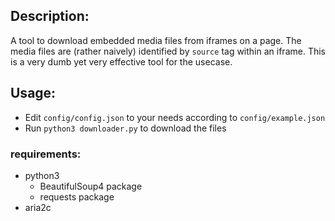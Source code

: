 ## Description:

A tool to download embedded media files from iframes on a page. The media files are (rather naively) identified by ```source``` tag within an iframe. This is a very dumb yet very effective tool for the usecase.

## Usage:

* Edit ```config/config.json``` to your needs according to ```config/example.json```
* Run ```python3 downloader.py``` to download the files

### requirements:
* python3
  * BeautifulSoup4 package
  * requests package
* aria2c
